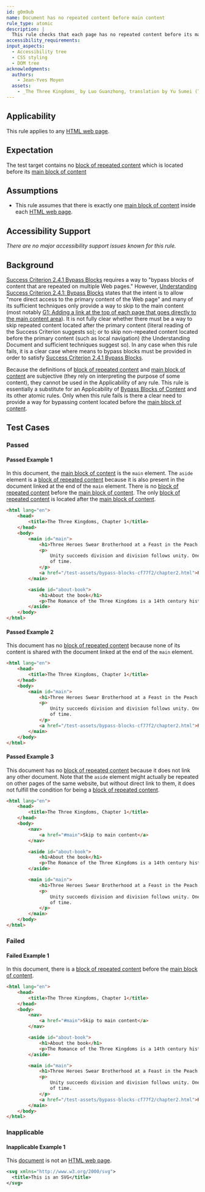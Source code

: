 ```yaml
---
id: g0m9ub
name: Document has no repeated content before main content
rule_type: atomic
description: |
  This rule checks that each page has no repeated content before its main content.
accessibility_requirements:
input_aspects:
  - Accessibility tree
  - CSS styling
  - DOM tree
acknowledgments:
  authors:
    - Jean-Yves Moyen
  assets:
    - _The Three Kingdoms_ by Luo Guanzhong, translation by Yu Sumei (Tuttle publishing, 2014, ISBN 9780804843935)
---
```


## Applicability

This rule applies to any [HTML web page][].

## Expectation

The test target contains no [block of repeated content][] which is located before its [main block of content][]

## Assumptions

- This rule assumes that there is exactly one [main block of content][] inside each [HTML web page][].

## Accessibility Support

_There are no major accessibility support issues known for this rule._

## Background

[Success Criterion 2.4.1 Bypass Blocks][sc241] requires a way to "bypass blocks of content that are repeated on multiple Web pages." However, [Understanding Success Criterion 2.4.1: Bypass Blocks][usc241] states that the intent is to allow "more direct access to the primary content of the Web page" and many of its sufficient techniques only provide a way to skip to the main content (most notably [G1: Adding a link at the top of each page that goes directly to the main content area][tech g1]). It is not fully clear whether there must be a way to skip repeated content located after the primary content (literal reading of the Success Criterion suggests so); or to skip non-repeated content located before the primary content (such as local navigation) (the Understanding Document and sufficient techniques suggest so). In any case when this rule fails, it is a clear case where means to bypass blocks must be provided in order to satisfy [Success Criterion 2.4.1 Bypass Blocks][sc241].

Because the definitions of [block of repeated content][] and [main block of content][] are subjective (they rely on interpreting the purpose of some content), they cannot be used in the Applicability of any rule. This rule is essentially a substitute for an Applicability of [Bypass Blocks of Content][] and its other atomic rules. Only when this rule fails is there a clear need to provide a way for bypassing content located before the [main block of content][].

## Test Cases

### Passed

#### Passed Example 1

In this document, the [main block of content][] is the `main` element. The `aside` element is a [block of repeated content][] because it is also present in the document linked at the end of the `main` element. There is no [block of repeated content][] before the [main block of content][]. The only [block of repeated content][] is located after the [main block of content][].

```html
<html lang="en">
	<head>
		<title>The Three Kingdoms, Chapter 1</title>
	</head>
	<body>
		<main id="main">
			<h1>Three Heroes Swear Brotherhood at a Feast in the Peach Garden</h1>
			<p>
				Unity succeeds division and division follows unity. One is bound to be replaced by the other after a long span
				of time.
			</p>
			<a href="/test-assets/bypass-blocks-cf77f2/chapter2.html">Read Chapter 2</a>
		</main>

		<aside id="about-book">
			<h1>About the book</h1>
			<p>The Romance of the Three Kingdoms is a 14th century historical novel.</p>
		</aside>
	</body>
</html>
```

#### Passed Example 2

This document has no [block of repeated content][] because none of its content is shared with the document linked at the end of the `main` element.

```html
<html lang="en">
	<head>
		<title>The Three Kingdoms, Chapter 1</title>
	</head>
	<body>
		<main id="main">
			<h1>Three Heroes Swear Brotherhood at a Feast in the Peach Garden</h1>
			<p>
				Unity succeeds division and division follows unity. One is bound to be replaced by the other after a long span
				of time.
			</p>
			<a href="/test-assets/bypass-blocks-cf77f2/chapter2.html">Read Chapter 2</a>
		</main>
	</body>
</html>
```

#### Passed Example 3

This document has no [block of repeated content][] because it does not link any other document. Note that the `aside` element might actually be repeated on other pages of the same website, but without direct link to them, it does not fulfill the condition for being a [block of repeated content][].

```html
<html lang="en">
	<head>
		<title>The Three Kingdoms, Chapter 1</title>
	</head>
	<body>
		<nav>
			<a href="#main">Skip to main content</a>
		</nav>

		<aside id="about-book">
			<h1>About the book</h1>
			<p>The Romance of the Three Kingdoms is a 14th century historical novel.</p>
		</aside>

		<main id="main">
			<h1>Three Heroes Swear Brotherhood at a Feast in the Peach Garden</h1>
			<p>
				Unity succeeds division and division follows unity. One is bound to be replaced by the other after a long span
				of time.
			</p>
		</main>
	</body>
</html>
```

### Failed

#### Failed Example 1

In this document, there is a [block of repeated content][] before the [main block of content][].

```html
<html lang="en">
	<head>
		<title>The Three Kingdoms, Chapter 1</title>
	</head>
	<body>
		<nav>
			<a href="#main">Skip to main content</a>
		</nav>

		<aside id="about-book">
			<h1>About the book</h1>
			<p>The Romance of the Three Kingdoms is a 14th century historical novel.</p>
		</aside>

		<main id="main">
			<h1>Three Heroes Swear Brotherhood at a Feast in the Peach Garden</h1>
			<p>
				Unity succeeds division and division follows unity. One is bound to be replaced by the other after a long span
				of time.
			</p>
			<a href="/test-assets/bypass-blocks-cf77f2/chapter2.html">Read Chapter 2</a>
		</main>
	</body>
</html>
```

### Inapplicable

#### Inapplicable Example 1

This [document][] is not an [HTML web page][].

```svg
<svg xmlns="http://www.w3.org/2000/svg">
  <title>This is an SVG</title>
</svg>
```

[block of repeated content]: #block-of-repeated-content 'Definition of Block of Repeated Content'
[bypass blocks of content]: https://act-rules.github.io/rules/cf77f2 'Rule Bypass Blocks of Content'
[document]: https://dom.spec.whatwg.org/#concept-document 'DOM definition of Document'
[html web page]: #web-page-html 'Definition of HTML Web Page'
[main block of content]: #main-block-of-content 'Definition of Main Block of Content'
[sc241]: https://www.w3.org/TR/WCAG21/#bypass-blocks 'Success Criterion 2.4.1 Bypass Blocks'
[tech g1]: https://www.w3.org/WAI/WCAG21/Techniques/general/G1 'Technique G1: Adding a Link at the Top of each Page that Goes Directly to the Main Content Area'
[usc241]: https://www.w3.org/WAI/WCAG21/Understanding/bypass-blocks.html 'Understanding Success Criterion 2.4.1: Bypass Blocks'
